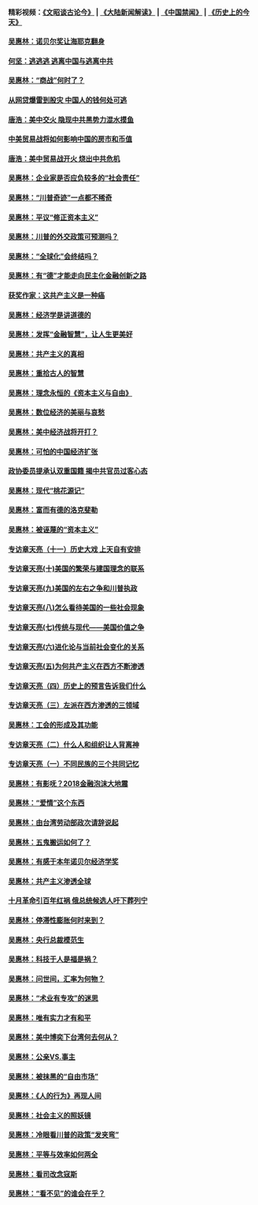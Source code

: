 #### 精彩视频：[《文昭谈古论今》](https://github.com/gfw-breaker/wenzhao/blob/master/README.md?t=01160330) | [《大陆新闻解读》](https://github.com/gfw-breaker/ntdtv-comedy/blob/master/README.md?t=01160330) | [《中国禁闻》](https://github.com/gfw-breaker/ntdtv-news/blob/master/README.md?t=01160330) | [《历史上的今天》](https://github.com/gfw-breaker/today-in-history/blob/master/README.md?t=01160330) 

#### [吴惠林：诺贝尔奖让海耶克翻身](../pages/nsc423/n10890049.md?t=01160330) 

#### [何坚：逃逃逃 逃离中国与逃离中共](../pages/nsc423/n10592891.md?t=01160330) 

#### [吴惠林：“商战”何时了？](../pages/nsc423/n10573558.md?t=01160330) 

#### [从网贷爆雷到股灾 中国人的钱何处可逃](../pages/nsc423/n10572800.md?t=01160330) 

#### [唐浩：美中交火 隐现中共黑势力混水摸鱼](../pages/nsc423/n10544040.md?t=01160330) 

#### [中美贸易战将如何影响中国的房市和币值](../pages/nsc423/n10543697.md?t=01160330) 

#### [唐浩：美中贸易战开火 烧出中共危机](../pages/nsc423/n10540126.md?t=01160330) 

#### [吴惠林：企业家是否应负较多的“社会责任”](../pages/nsc423/n10535022.md?t=01160330) 

#### [吴惠林：“川普奇迹”一点都不稀奇](../pages/nsc423/n10512808.md?t=01160330) 

#### [吴惠林：平议“修正资本主义”](../pages/nsc423/n10495724.md?t=01160330) 

#### [吴惠林：川普的外交政策可预测吗？](../pages/nsc423/n10462387.md?t=01160330) 

#### [吴惠林：“全球化”会终结吗？](../pages/nsc423/n10452838.md?t=01160330) 

#### [吴惠林：有“德”才能走向民主化金融创新之路](../pages/nsc423/n10432292.md?t=01160330) 

#### [获奖作家：这共产主义是一种癌](../pages/nsc423/n10431541.md?t=01160330) 

#### [吴惠林：经济学是讲道德的](../pages/nsc423/n10398014.md?t=01160330) 

#### [吴惠林：发挥“金融智慧”，让人生更美好](../pages/nsc423/n10375019.md?t=01160330) 

#### [吴惠林：共产主义的真相](../pages/nsc423/n10351394.md?t=01160330) 

#### [吴惠林：重拾古人的智慧](../pages/nsc423/n10337691.md?t=01160330) 

#### [吴惠林：理念永恒的《资本主义与自由》](../pages/nsc423/n10316274.md?t=01160330) 

#### [吴惠林：数位经济的美丽与哀愁](../pages/nsc423/n10292946.md?t=01160330) 

#### [吴惠林：美中经济战将开打？](../pages/nsc423/n10258825.md?t=01160330) 

#### [吴惠林：可怕的中国经济扩张](../pages/nsc423/n10219147.md?t=01160330) 

#### [政协委员提承认双重国籍 揭中共官员过客心态](../pages/nsc423/n10208809.md?t=01160330) 

#### [吴惠林：现代“桃花源记”](../pages/nsc423/n10185234.md?t=01160330) 

#### [吴惠林：富而有德的洛克斐勒](../pages/nsc423/n10142264.md?t=01160330) 

#### [吴惠林：被诬蔑的“资本主义”](../pages/nsc423/n10124816.md?t=01160330) 

#### [专访章天亮（十一）历史大戏 上天自有安排](../pages/nsc423/n10094905.md?t=01160330) 

#### [专访章天亮(十)美国的繁荣与建国理念的联系](../pages/nsc423/n10094899.md?t=01160330) 

#### [专访章天亮(九)美国的左右之争和川普执政](../pages/nsc423/n10094889.md?t=01160330) 

#### [专访章天亮(八)怎么看待美国的一些社会现象](../pages/nsc423/n10094857.md?t=01160330) 

#### [专访章天亮(七)传统与现代——美国价值之争](../pages/nsc423/n10093140.md?t=01160330) 

#### [专访章天亮(六)进化论与当前社会变化的关系](../pages/nsc423/n10092036.md?t=01160330) 

#### [专访章天亮(五)为何共产主义在西方不断渗透](../pages/nsc423/n10083620.md?t=01160330) 

#### [专访章天亮（四）历史上的预言告诉我们什么](../pages/nsc423/n10083606.md?t=01160330) 

#### [专访章天亮（三）左派在西方渗透的三领域](../pages/nsc423/n10081115.md?t=01160330) 

#### [吴惠林：工会的形成及其功能](../pages/nsc423/n10080633.md?t=01160330) 

#### [专访章天亮（二）什么人和组织让人背离神](../pages/nsc423/n10076637.md?t=01160330) 

#### [专访章天亮（一）不同民族的三个共同记忆](../pages/nsc423/n10074188.md?t=01160330) 

#### [吴惠林：有影呒？2018金融泡沫大地震](../pages/nsc423/n10040534.md?t=01160330) 

#### [吴惠林：“爱情”这个东西](../pages/nsc423/n10019423.md?t=01160330) 

#### [吴惠林：由台湾劳动部政次请辞说起](../pages/nsc423/n9979679.md?t=01160330) 

#### [吴惠林：五鬼搬运如何了？](../pages/nsc423/n9925338.md?t=01160330) 

#### [吴惠林：有感于本年诺贝尔经济学奖](../pages/nsc423/n9871883.md?t=01160330) 

#### [吴惠林：共产主义渗透全球](../pages/nsc423/n9812748.md?t=01160330) 

#### [十月革命引百年红祸 俄总统候选人吁下葬列宁](../pages/nsc423/n9810182.md?t=01160330) 

#### [吴惠林：停滞性膨胀何时来到？](../pages/nsc423/n9764136.md?t=01160330) 

#### [吴惠林：央行总裁模范生](../pages/nsc423/n9728134.md?t=01160330) 

#### [吴惠林：科技于人是福是祸？](../pages/nsc423/n9672982.md?t=01160330) 

#### [吴惠林：问世间，汇率为何物？](../pages/nsc423/n9621788.md?t=01160330) 

#### [吴惠林：“术业有专攻”的迷思](../pages/nsc423/n9580363.md?t=01160330) 

#### [吴惠林：唯有实力才有和平](../pages/nsc423/n9529599.md?t=01160330) 

#### [吴惠林：美中博奕下台湾何去何从？](../pages/nsc423/n9483598.md?t=01160330) 

#### [吴惠林：公亲VS.事主](../pages/nsc423/n9425637.md?t=01160330) 

#### [吴惠林：被抹黑的“自由市场”](../pages/nsc423/n9351545.md?t=01160330) 

#### [吴惠林：《人的行为》再现人间](../pages/nsc423/n9296339.md?t=01160330) 

#### [吴惠林：社会主义的照妖镜](../pages/nsc423/n9243460.md?t=01160330) 

#### [吴惠林：冷眼看川普的政策“发夹弯”](../pages/nsc423/n9120684.md?t=01160330) 

#### [吴惠林：平等与效率如何两全](../pages/nsc423/n9075430.md?t=01160330) 

#### [吴惠林：看司改念寇斯](../pages/nsc423/n9024915.md?t=01160330) 

#### [吴惠林：“看不见”的谁会在乎？](../pages/nsc423/n8977488.md?t=01160330) 

